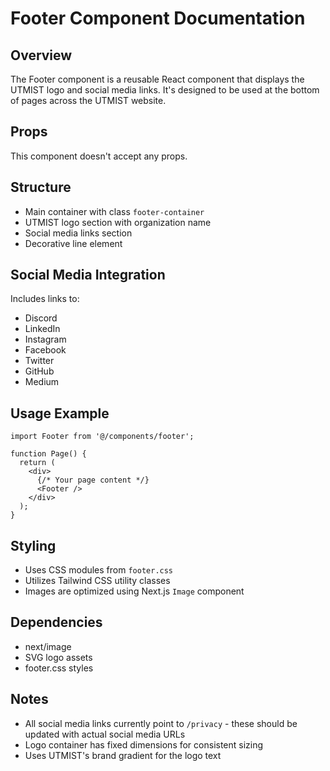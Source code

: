 # Footer Component Documentation

## Overview
The Footer component is a reusable React component that displays the UTMIST logo and social media links. It's designed to be used at the bottom of pages across the UTMIST website.

## Props
This component doesn't accept any props.

## Structure
- Main container with class `footer-container`
- UTMIST logo section with organization name
- Social media links section
- Decorative line element

## Social Media Integration
Includes links to:
- Discord
- LinkedIn
- Instagram
- Facebook
- Twitter
- GitHub
- Medium

## Usage Example
```tsx
import Footer from '@/components/footer';

function Page() {
  return (
    <div>
      {/* Your page content */}
      <Footer />
    </div>
  );
}
```

## Styling
- Uses CSS modules from `footer.css`
- Utilizes Tailwind CSS utility classes
- Images are optimized using Next.js `Image` component

## Dependencies
- next/image
- SVG logo assets
- footer.css styles

## Notes
- All social media links currently point to `/privacy` - these should be updated with actual social media URLs
- Logo container has fixed dimensions for consistent sizing
- Uses UTMIST's brand gradient for the logo text